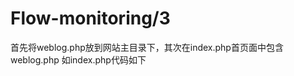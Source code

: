 # Flow-monitoring/3
首先将weblog.php放到网站主目录下，其次在index.php首页面中包含weblog.php
如index.php代码如下
<?php
include('./weblog.php');
?>